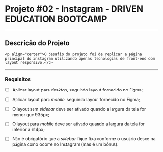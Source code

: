 # Projeto #02 - Instagram - DRIVEN EDUCATION BOOTCAMP

<hr>

## Descrição do Projeto

```
<p align="center">O desafio do projeto foi de replicar a página principal do instagram utilizando apenas tecnologias de front-end com layout responsivo.</p>
```

<hr>

### Requisitos

- [ ] Aplicar layout para *desktop*, seguindo layout fornecido no Figma;
- [ ] Aplicar layout para *mobile*, seguindo layout fornecido no Figma;
- [ ] O layout sem *sidebar* deve ser ativado quando a largura da tela for menor que 935px;
- [ ] O layout para *mobil*e deve ser ativado quando a largura da tela for inferior a 614px;
- [ ] Não é obrigatório que a *sidebar* fique fixa conforme o usuário desce na página como ocorre no Instagram (mas é um bônus).

